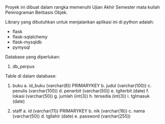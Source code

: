Proyek ini dibuat dalam rangka memenuhi Ujian Akhir Semester mata kuliah Pemrograman Berbasis Objek. 

Library yang dibutuhkan untuk menjalankan aplikasi ini di python adalah:
- flask
- flask-sqlalchemy
- flask-mysqldb
- pymysql

Database yang diperlukan: 
1. db_perpus
   
Table di dalam database: 
1. buku
   a. id_buku (varchar(8)) PRIMARYKEY
   b. judul (varchar(100))
   c. penulis (varchar(100))
   d. penerbit (varchar(50))
   e. tglterbit (date)
   f. lokasi (varchar(50))
   g. jumlah (int(3))
   h. tersedia (int(3))
   i. tglmasuk (date)
   
2. staff
   a. id (varchar(11)) PRIMARYKEY
   b. nik (varchar(16))
   c. nama (varchar(50))
   d. tgllahir (date)
   e. password (varchar(255))